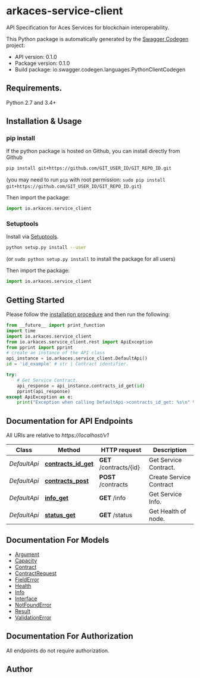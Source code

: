# arkaces-service-client
API Specification for Aces Services for blockchain interoperability. 

This Python package is automatically generated by the [Swagger Codegen](https://github.com/swagger-api/swagger-codegen) project:

- API version: 0.1.0
- Package version: 0.1.0
- Build package: io.swagger.codegen.languages.PythonClientCodegen

## Requirements.

Python 2.7 and 3.4+

## Installation & Usage
### pip install

If the python package is hosted on Github, you can install directly from Github

```sh
pip install git+https://github.com/GIT_USER_ID/GIT_REPO_ID.git
```
(you may need to run `pip` with root permission: `sudo pip install git+https://github.com/GIT_USER_ID/GIT_REPO_ID.git`)

Then import the package:
```python
import io.arkaces.service_client 
```

### Setuptools

Install via [Setuptools](http://pypi.python.org/pypi/setuptools).

```sh
python setup.py install --user
```
(or `sudo python setup.py install` to install the package for all users)

Then import the package:
```python
import io.arkaces.service_client
```

## Getting Started

Please follow the [installation procedure](#installation--usage) and then run the following:

```python
from __future__ import print_function
import time
import io.arkaces.service_client
from io.arkaces.service_client.rest import ApiException
from pprint import pprint
# create an instance of the API class
api_instance = io.arkaces.service_client.DefaultApi()
id = 'id_example' # str | Contract identifier.

try:
    # Get Service Contract.
    api_response = api_instance.contracts_id_get(id)
    pprint(api_response)
except ApiException as e:
    print("Exception when calling DefaultApi->contracts_id_get: %s\n" % e)

```

## Documentation for API Endpoints

All URIs are relative to *https://localhost/v1*

Class | Method | HTTP request | Description
------------ | ------------- | ------------- | -------------
*DefaultApi* | [**contracts_id_get**](docs/DefaultApi.md#contracts_id_get) | **GET** /contracts/{id} | Get Service Contract.
*DefaultApi* | [**contracts_post**](docs/DefaultApi.md#contracts_post) | **POST** /contracts | Create Service Contract
*DefaultApi* | [**info_get**](docs/DefaultApi.md#info_get) | **GET** /info | Get Service Info.
*DefaultApi* | [**status_get**](docs/DefaultApi.md#status_get) | **GET** /status | Get Health of node.


## Documentation For Models

 - [Argument](docs/Argument.md)
 - [Capacity](docs/Capacity.md)
 - [Contract](docs/Contract.md)
 - [ContractRequest](docs/ContractRequest.md)
 - [FieldError](docs/FieldError.md)
 - [Health](docs/Health.md)
 - [Info](docs/Info.md)
 - [Interface](docs/Interface.md)
 - [NotFoundError](docs/NotFoundError.md)
 - [Result](docs/Result.md)
 - [ValidationError](docs/ValidationError.md)


## Documentation For Authorization

 All endpoints do not require authorization.


## Author



